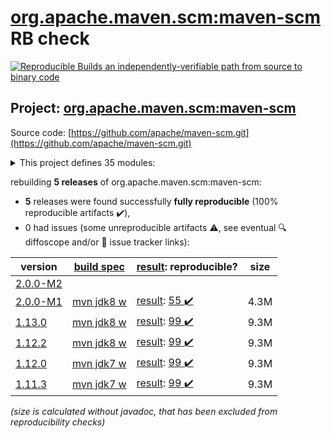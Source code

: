 [org.apache.maven.scm:maven-scm](https://search.maven.org/artifact/org.apache.maven.scm/maven-scm/) RB check
=======

[![Reproducible Builds](https://reproducible-builds.org/images/logos/rb.svg) an independently-verifiable path from source to binary code](https://reproducible-builds.org/)

## Project: [org.apache.maven.scm:maven-scm](https://search.maven.org/artifact/org.apache.maven.scm/maven-scm/)

Source code: [https://github.com/apache/maven-scm.git](https://github.com/apache/maven-scm.git)

<details><summary>This project defines 35 modules:</summary>

* [org.apache.maven.plugins:maven-scm-plugin](https://search.maven.org/artifact/org.apache.maven.plugins/maven-scm-plugin/)
* [org.apache.maven.scm:maven-scm](https://search.maven.org/artifact/org.apache.maven.scm/maven-scm/)
* [org.apache.maven.scm:maven-scm-api](https://search.maven.org/artifact/org.apache.maven.scm/maven-scm-api/)
* [org.apache.maven.scm:maven-scm-client](https://search.maven.org/artifact/org.apache.maven.scm/maven-scm-client/)
* [org.apache.maven.scm:maven-scm-manager-plexus](https://search.maven.org/artifact/org.apache.maven.scm/maven-scm-manager-plexus/)
* [org.apache.maven.scm:maven-scm-managers](https://search.maven.org/artifact/org.apache.maven.scm/maven-scm-managers/)
* [org.apache.maven.scm:maven-scm-provider-accurev](https://search.maven.org/artifact/org.apache.maven.scm/maven-scm-provider-accurev/)
* [org.apache.maven.scm:maven-scm-provider-bazaar](https://search.maven.org/artifact/org.apache.maven.scm/maven-scm-provider-bazaar/)
* [org.apache.maven.scm:maven-scm-provider-clearcase](https://search.maven.org/artifact/org.apache.maven.scm/maven-scm-provider-clearcase/)
* [org.apache.maven.scm:maven-scm-provider-cvs-commons](https://search.maven.org/artifact/org.apache.maven.scm/maven-scm-provider-cvs-commons/)
* [org.apache.maven.scm:maven-scm-provider-cvsexe](https://search.maven.org/artifact/org.apache.maven.scm/maven-scm-provider-cvsexe/)
* [org.apache.maven.scm:maven-scm-provider-cvsjava](https://search.maven.org/artifact/org.apache.maven.scm/maven-scm-provider-cvsjava/)
* [org.apache.maven.scm:maven-scm-provider-cvstest](https://search.maven.org/artifact/org.apache.maven.scm/maven-scm-provider-cvstest/)
* [org.apache.maven.scm:maven-scm-provider-git-commons](https://search.maven.org/artifact/org.apache.maven.scm/maven-scm-provider-git-commons/)
* [org.apache.maven.scm:maven-scm-provider-gitexe](https://search.maven.org/artifact/org.apache.maven.scm/maven-scm-provider-gitexe/)
* [org.apache.maven.scm:maven-scm-provider-gittest](https://search.maven.org/artifact/org.apache.maven.scm/maven-scm-provider-gittest/)
* [org.apache.maven.scm:maven-scm-provider-hg](https://search.maven.org/artifact/org.apache.maven.scm/maven-scm-provider-hg/)
* [org.apache.maven.scm:maven-scm-provider-integrity](https://search.maven.org/artifact/org.apache.maven.scm/maven-scm-provider-integrity/)
* [org.apache.maven.scm:maven-scm-provider-jazz](https://search.maven.org/artifact/org.apache.maven.scm/maven-scm-provider-jazz/)
* [org.apache.maven.scm:maven-scm-provider-jgit](https://search.maven.org/artifact/org.apache.maven.scm/maven-scm-provider-jgit/)
* [org.apache.maven.scm:maven-scm-provider-local](https://search.maven.org/artifact/org.apache.maven.scm/maven-scm-provider-local/)
* [org.apache.maven.scm:maven-scm-provider-perforce](https://search.maven.org/artifact/org.apache.maven.scm/maven-scm-provider-perforce/)
* [org.apache.maven.scm:maven-scm-provider-starteam](https://search.maven.org/artifact/org.apache.maven.scm/maven-scm-provider-starteam/)
* [org.apache.maven.scm:maven-scm-provider-svn-commons](https://search.maven.org/artifact/org.apache.maven.scm/maven-scm-provider-svn-commons/)
* [org.apache.maven.scm:maven-scm-provider-svnexe](https://search.maven.org/artifact/org.apache.maven.scm/maven-scm-provider-svnexe/)
* [org.apache.maven.scm:maven-scm-provider-svntest](https://search.maven.org/artifact/org.apache.maven.scm/maven-scm-provider-svntest/)
* [org.apache.maven.scm:maven-scm-provider-synergy](https://search.maven.org/artifact/org.apache.maven.scm/maven-scm-provider-synergy/)
* [org.apache.maven.scm:maven-scm-provider-tfs](https://search.maven.org/artifact/org.apache.maven.scm/maven-scm-provider-tfs/)
* [org.apache.maven.scm:maven-scm-provider-vss](https://search.maven.org/artifact/org.apache.maven.scm/maven-scm-provider-vss/)
* [org.apache.maven.scm:maven-scm-providers](https://search.maven.org/artifact/org.apache.maven.scm/maven-scm-providers/)
* [org.apache.maven.scm:maven-scm-providers-cvs](https://search.maven.org/artifact/org.apache.maven.scm/maven-scm-providers-cvs/)
* [org.apache.maven.scm:maven-scm-providers-git](https://search.maven.org/artifact/org.apache.maven.scm/maven-scm-providers-git/)
* [org.apache.maven.scm:maven-scm-providers-standard](https://search.maven.org/artifact/org.apache.maven.scm/maven-scm-providers-standard/)
* [org.apache.maven.scm:maven-scm-providers-svn](https://search.maven.org/artifact/org.apache.maven.scm/maven-scm-providers-svn/)
* [org.apache.maven.scm:maven-scm-test](https://search.maven.org/artifact/org.apache.maven.scm/maven-scm-test/)
</details>

rebuilding **5 releases** of org.apache.maven.scm:maven-scm:
- **5** releases were found successfully **fully reproducible** (100% reproducible artifacts :heavy_check_mark:),
- 0 had issues (some unreproducible artifacts :warning:, see eventual :mag: diffoscope and/or :memo: issue tracker links):

| version | [build spec](/BUILDSPEC.md) | [result](https://reproducible-builds.org/docs/jvm/): reproducible? | size |
| -- | --------- | ------ | -- |
| [2.0.0-M2](https://search.maven.org/artifact/org.apache.maven.scm/maven-scm/2.0.0-M2/pom) | | | |
| [2.0.0-M1](https://search.maven.org/artifact/org.apache.maven.scm/maven-scm/2.0.0-M1/pom) | [mvn jdk8 w](maven-scm-2.0.0-M1.buildspec) | [result](maven-scm-2.0.0-M1.buildinfo): [55 :heavy_check_mark: ](maven-scm-2.0.0-M1.buildcompare) | 4.3M |
| [1.13.0](https://search.maven.org/artifact/org.apache.maven.scm/maven-scm/1.13.0/pom) | [mvn jdk8 w](maven-scm-1.13.0.buildspec) | [result](maven-scm-1.13.0.buildinfo): [99 :heavy_check_mark: ](maven-scm-1.13.0.buildcompare) | 9.3M |
| [1.12.2](https://search.maven.org/artifact/org.apache.maven.scm/maven-scm/1.12.2/pom) | [mvn jdk8 w](maven-scm-1.12.2.buildspec) | [result](maven-scm-1.12.2.buildinfo): [99 :heavy_check_mark: ](maven-scm-1.12.2.buildcompare) | 9.3M |
| [1.12.0](https://search.maven.org/artifact/org.apache.maven.scm/maven-scm/1.12.0/pom) | [mvn jdk7 w](maven-scm-1.12.0.buildspec) | [result](maven-scm-1.12.0.buildinfo): [99 :heavy_check_mark: ](maven-scm-1.12.0.buildcompare) | 9.3M |
| [1.11.3](https://search.maven.org/artifact/org.apache.maven.scm/maven-scm/1.11.3/pom) | [mvn jdk7 w](maven-scm-1.11.3.buildspec) | [result](maven-scm-1.11.3.buildinfo): [99 :heavy_check_mark: ](maven-scm-1.11.3.buildcompare) | 9.3M |

<i>(size is calculated without javadoc, that has been excluded from reproducibility checks)</i>
